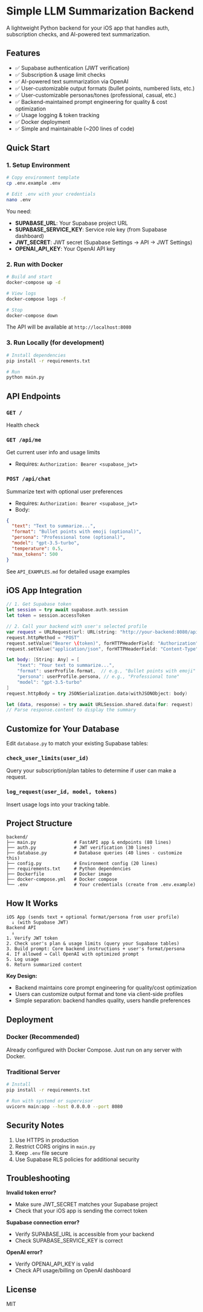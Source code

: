 # Simple LLM Summarization Backend

A lightweight Python backend for your iOS app that handles auth, subscription checks, and AI-powered text summarization.

## Features

- ✅ Supabase authentication (JWT verification)
- ✅ Subscription & usage limit checks
- ✅ AI-powered text summarization via OpenAI
- ✅ User-customizable output formats (bullet points, numbered lists, etc.)
- ✅ User-customizable personas/tones (professional, casual, etc.)
- ✅ Backend-maintained prompt engineering for quality & cost optimization
- ✅ Usage logging & token tracking
- ✅ Docker deployment
- ✅ Simple and maintainable (~200 lines of code)

## Quick Start

### 1. Setup Environment

```bash
# Copy environment template
cp .env.example .env

# Edit .env with your credentials
nano .env
```

You need:
- **SUPABASE_URL**: Your Supabase project URL
- **SUPABASE_SERVICE_KEY**: Service role key (from Supabase dashboard)
- **JWT_SECRET**: JWT secret (Supabase Settings → API → JWT Settings)
- **OPENAI_API_KEY**: Your OpenAI API key

### 2. Run with Docker

```bash
# Build and start
docker-compose up -d

# View logs
docker-compose logs -f

# Stop
docker-compose down
```

The API will be available at `http://localhost:8080`

### 3. Run Locally (for development)

```bash
# Install dependencies
pip install -r requirements.txt

# Run
python main.py
```

## API Endpoints

### `GET /`
Health check

### `GET /api/me`
Get current user info and usage limits
- Requires: `Authorization: Bearer <supabase_jwt>`

### `POST /api/chat`
Summarize text with optional user preferences
- Requires: `Authorization: Bearer <supabase_jwt>`
- Body:
```json
{
  "text": "Text to summarize...",
  "format": "Bullet points with emoji (optional)",
  "persona": "Professional tone (optional)",
  "model": "gpt-3.5-turbo",
  "temperature": 0.5,
  "max_tokens": 500
}
```

See `API_EXAMPLES.md` for detailed usage examples

## iOS App Integration

```swift
// 1. Get Supabase token
let session = try await supabase.auth.session
let token = session.accessToken

// 2. Call your backend with user's selected profile
var request = URLRequest(url: URL(string: "http://your-backend:8080/api/chat")!)
request.httpMethod = "POST"
request.setValue("Bearer \(token)", forHTTPHeaderField: "Authorization")
request.setValue("application/json", forHTTPHeaderField: "Content-Type")

let body: [String: Any] = [
    "text": "Your text to summarize...",
    "format": userProfile.format,  // e.g., "Bullet points with emoji"
    "persona": userProfile.persona, // e.g., "Professional tone"
    "model": "gpt-3.5-turbo"
]
request.httpBody = try JSONSerialization.data(withJSONObject: body)

let (data, response) = try await URLSession.shared.data(for: request)
// Parse response.content to display the summary
```

## Customize for Your Database

Edit `database.py` to match your existing Supabase tables:

### `check_user_limits(user_id)`
Query your subscription/plan tables to determine if user can make a request.

### `log_request(user_id, model, tokens)`
Insert usage logs into your tracking table.

## Project Structure

```
backend/
├── main.py              # FastAPI app & endpoints (80 lines)
├── auth.py              # JWT verification (30 lines)
├── database.py          # Database queries (40 lines - customize this)
├── config.py            # Environment config (20 lines)
├── requirements.txt     # Python dependencies
├── Dockerfile           # Docker image
├── docker-compose.yml   # Docker compose
└── .env                 # Your credentials (create from .env.example)
```

## How It Works

```
iOS App (sends text + optional format/persona from user profile)
  ↓ (with Supabase JWT)
Backend API
  ↓
1. Verify JWT token
2. Check user's plan & usage limits (query your Supabase tables)
3. Build prompt: Core backend instructions + user's format/persona
4. If allowed → Call OpenAI with optimized prompt
5. Log usage
6. Return summarized content
```

**Key Design:**
- Backend maintains core prompt engineering for quality/cost optimization
- Users can customize output format and tone via client-side profiles
- Simple separation: backend handles quality, users handle preferences

## Deployment

### Docker (Recommended)
Already configured with Docker Compose. Just run on any server with Docker.

### Traditional Server
```bash
# Install
pip install -r requirements.txt

# Run with systemd or supervisor
uvicorn main:app --host 0.0.0.0 --port 8080
```

## Security Notes

1. Use HTTPS in production
2. Restrict CORS origins in `main.py`
3. Keep `.env` file secure
4. Use Supabase RLS policies for additional security

## Troubleshooting

**Invalid token error?**
- Make sure JWT_SECRET matches your Supabase project
- Check that your iOS app is sending the correct token

**Supabase connection error?**
- Verify SUPABASE_URL is accessible from your backend
- Check SUPABASE_SERVICE_KEY is correct

**OpenAI error?**
- Verify OPENAI_API_KEY is valid
- Check API usage/billing on OpenAI dashboard

## License

MIT


